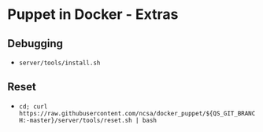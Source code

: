 # Puppet in Docker - Extras

## Debugging
- `server/tools/install.sh`

## Reset
- `cd; curl
  https://raw.githubusercontent.com/ncsa/docker_puppet/${QS_GIT_BRANCH:-master}/server/tools/reset.sh
  | bash`
